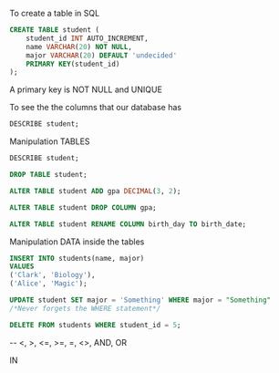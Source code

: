 To create a table in SQL

```SQL
CREATE TABLE student (
	student_id INT AUTO_INCREMENT,
    name VARCHAR(20) NOT NULL,
    major VARCHAR(20) DEFAULT 'undecided'
    PRIMARY KEY(student_id)
);
```

A primary key is NOT NULL and UNIQUE

To see the the columns that our database has
```SQL
DESCRIBE student;
```

Manipulation TABLES

```SQL
DESCRIBE student; 

DROP TABLE student;

ALTER TABLE student ADD gpa DECIMAL(3, 2);

ALTER TABLE student DROP COLUMN gpa;

ALTER TABLE student RENAME COLUMN birth_day TO birth_date; 

```

Manipulation DATA inside the tables

```SQL
INSERT INTO students(name, major)
VALUES
('Clark', 'Biology'),
('Alice', 'Magic');

UPDATE student SET major = 'Something' WHERE major = "Something"
/*Never forgets the WHERE statement*/

DELETE FROM students WHERE student_id = 5;
```

-- <, >, <=, >=, =, <>, AND, OR

IN

